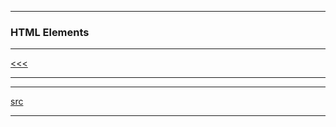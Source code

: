 
---

### HTML Elements

---

[<<<](https://github.com/ttltrk/WEB/blob/master/BHM/BHM.MD)

---

---

[src](https://www.tutorialspoint.com/html/html_elements.htm)

---
